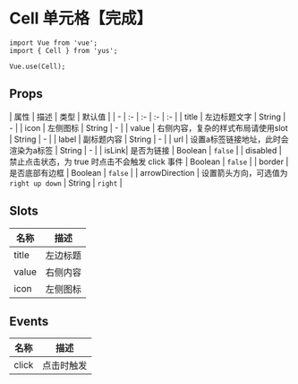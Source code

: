 # Cell 单元格【完成】

```JS
import Vue from 'vue';
import { Cell } from 'yus';

Vue.use(Cell);
```

## Props

| 属性 | 描述 | 类型 | 默认值 |
| - | :- | :- | :- | :- |
| title | 左边标题文字 | String | - |
| icon | 左侧图标 | String | - |
| value | 右侧内容，复杂的样式布局请使用slot | String | - |
| label | 副标题内容 | String | - |
| url | 设置a标签链接地址，此时会渲染为a标签 | String | - |
| isLink| 是否为链接 | Boolean | `false` |
| disabled | 禁止点击状态，为 true 时点击不会触发 click 事件 | Boolean | `false` |
| border | 是否底部有边框 | Boolean | `false` |
| arrowDirection | 设置箭头方向，可选值为 `right up down` | String | `right` |

## Slots

| 名称 | 描述 |
| - | - |
| title | 左边标题 |
| value | 右侧内容 |
| icon | 左侧图标 |

## Events

| 名称 | 描述 |
| - | - |
| click | 点击时触发 |
